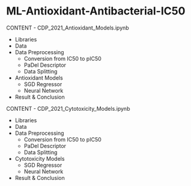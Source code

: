 # ML-Antioxidant-Antibacterial-IC50


CONTENT - CDP_2021_Antioxidant_Models.ipynb
- Libraries
- Data
- Data Preprocessing
    - Conversion from IC50 to pIC50
    - PaDel Descriptor
    - Data Splitting
- Antioxidant Models
    - SGD Regressor 
    - Neural Network
- Result & Conclusion

CONTENT - CDP_2021_Cytotoxicity_Models.ipynb
- Libraries
- Data
- Data Preprocessing
    - Conversion from IC50 to pIC50
    - PaDel Descriptor
    - Data Splitting
- Cytotoxicity Models
    - SGD Regressor 
    - Neural Network
- Result & Conclusion
